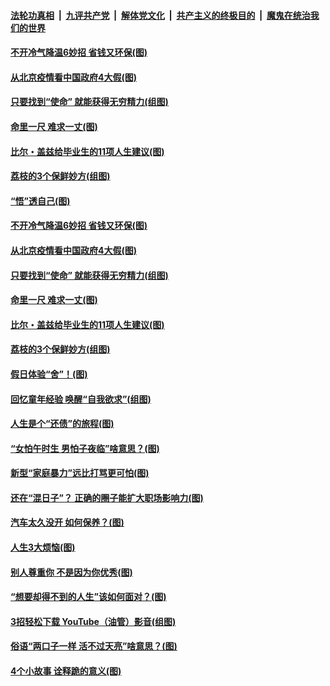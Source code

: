 ####  [法轮功真相](../../../../basic/blob/master/README.md?t=06221831) &nbsp;|&nbsp; [九评共产党](../../../../9ping.md/blob/master/README.md?t=06221831) &nbsp;|&nbsp; [解体党文化](../../../../jtdwh.md/blob/master/README.md?t=06221831)  &nbsp;|&nbsp; [共产主义的终极目的](../../../../gczydzjmd.md/blob/master/README.md?t=06221831) &nbsp;|&nbsp; [魔鬼在统治我们的世界](../../../../mgztzwmdsj.md/blob/master/README.md?t=06221831) 

#### [不开冷气降温6妙招 省钱又环保(图)](../pages/p8/937329.md?t=06221831) 

#### [从北京疫情看中国政府4大假(图)](../pages/p8/937196.md?t=06221831) 

#### [只要找到“使命” 就能获得无穷精力(组图)](../pages/p8/937159.md?t=06221831) 

#### [命里一尺 难求一丈(图)](../pages/p8/936782.md?t=06221831) 

#### [比尔・盖兹给毕业生的11项人生建议(图)](../pages/p8/936231.md?t=06221831) 

#### [荔枝的3个保鲜妙方(组图)](../pages/p8/936950.md?t=06221831) 

#### [“悟”透自己(图)](../pages/p8/936972.md?t=06221831) 

#### [不开冷气降温6妙招 省钱又环保(图)](../pages/p8/937329.md?t=06221831) 

#### [从北京疫情看中国政府4大假(图)](../pages/p8/937196.md?t=06221831) 

#### [只要找到“使命” 就能获得无穷精力(组图)](../pages/p8/937159.md?t=06221831) 

#### [命里一尺 难求一丈(图)](../pages/p8/936782.md?t=06221831) 

#### [比尔・盖兹给毕业生的11项人生建议(图)](../pages/p8/936231.md?t=06221831) 

#### [荔枝的3个保鲜妙方(组图)](../pages/p8/936950.md?t=06221831) 

#### [假日体验“舍”！(图)](../pages/p8/937183.md?t=06221831) 

#### [回忆童年经验 唤醒“自我欲求”(组图)](../pages/p8/937082.md?t=06221831) 

#### [人生是个“还债”的旅程(图)](../pages/p8/936768.md?t=06221831) 

#### [“女怕午时生 男怕子夜临”啥意思？(图)](../pages/p8/937081.md?t=06221831) 

#### [新型“家庭暴力”远比打骂更可怕(图)](../pages/p8/936230.md?t=06221831) 

#### [还在“混日子”？ 正确的圈子能扩大职场影响力(图)](../pages/p8/937049.md?t=06221831) 

#### [汽车太久没开 如何保养？(图)](../pages/p8/937035.md?t=06221831) 

#### [人生3大烦恼(图)](../pages/p8/936959.md?t=06221831) 

#### [别人尊重你 不是因为你优秀(图)](../pages/p8/936253.md?t=06221831) 

#### [“想要却得不到的人生”该如何面对？(图)](../pages/p8/936933.md?t=06221831) 

#### [3招轻松下载 YouTube（油管）影音(组图)](../pages/p8/936922.md?t=06221831) 

#### [俗语“两口子一样 活不过天亮”啥意思？(图)](../pages/p8/936917.md?t=06221831) 

#### [4个小故事 诠释跪的意义(图)](../pages/p8/936353.md?t=06221831) 

